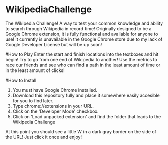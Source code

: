 # WikipediaChallenge
The Wikipedia Challenge! A way to test your common knowledge and ability to search through Wikipedia in record time!
Originally designed to be a Google Chrome extension, it is fully functional and available for anyone to use!
It currently is unavailable in the Google Chrome store due to my lack of Google Developer License but will be up soon!

#How to Play
Enter the start and finish locations into the textboxes and hit begin! Try to go from one end of Wikipedia to another! Use the metrics
to race our friends and see who can find a path in the least amount of time or in the least amount of clicks!

#How to Install
1. You must have Google Chrome installed.
2. Download this repository fully and place it somewhere easily accesible for you to find later.
3. Type chrome://extensions in your URL.
4. Click on the 'Developer Mode' checkbox.
5. Click on 'Load unpacked extension' and find the folder that leads to the Wikipedia Challenge

At this point you should see a little W in a dark gray border on the side of the URL! Just click it once and enjoy!
